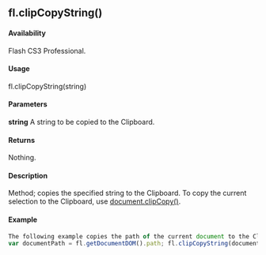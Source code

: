 ## fl.clipCopyString()

#### Availability

Flash CS3 Professional.

#### Usage

fl.clipCopyString(string)

#### Parameters

**string** A string to be copied to the Clipboard.

#### Returns

Nothing.

#### Description

Method; copies the specified string to the Clipboard.
To copy the current selection to the Clipboard, use [document.clipCopy()](#!AdobeDocs/developers-animatesdk-docs/test/Document_object/docume30.md).

#### Example

```javascript
The following example copies the path of the current document to the Clipboard:
var documentPath = fl.getDocumentDOM().path; fl.clipCopyString(documentPath);

```